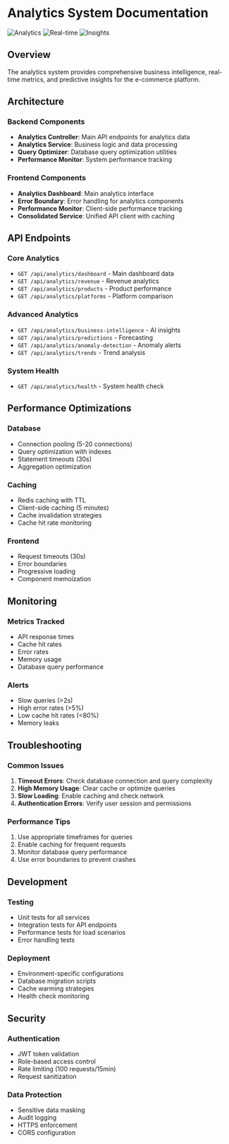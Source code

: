 # Analytics System Documentation

![Analytics](https://img.shields.io/badge/analytics-business%20intelligence-blue.svg)
![Real-time](https://img.shields.io/badge/real--time-metrics-success.svg)
![Insights](https://img.shields.io/badge/insights-predictive-orange.svg)

## Overview
The analytics system provides comprehensive business intelligence, real-time metrics, and predictive insights for the e-commerce platform.

## Architecture

### Backend Components
- **Analytics Controller**: Main API endpoints for analytics data
- **Analytics Service**: Business logic and data processing
- **Query Optimizer**: Database query optimization utilities
- **Performance Monitor**: System performance tracking

### Frontend Components
- **Analytics Dashboard**: Main analytics interface
- **Error Boundary**: Error handling for analytics components
- **Performance Monitor**: Client-side performance tracking
- **Consolidated Service**: Unified API client with caching

## API Endpoints

### Core Analytics
- `GET /api/analytics/dashboard` - Main dashboard data
- `GET /api/analytics/revenue` - Revenue analytics
- `GET /api/analytics/products` - Product performance
- `GET /api/analytics/platforms` - Platform comparison

### Advanced Analytics
- `GET /api/analytics/business-intelligence` - AI insights
- `GET /api/analytics/predictions` - Forecasting
- `GET /api/analytics/anomaly-detection` - Anomaly alerts
- `GET /api/analytics/trends` - Trend analysis

### System Health
- `GET /api/analytics/health` - System health check

## Performance Optimizations

### Database
- Connection pooling (5-20 connections)
- Query optimization with indexes
- Statement timeouts (30s)
- Aggregation optimization

### Caching
- Redis caching with TTL
- Client-side caching (5 minutes)
- Cache invalidation strategies
- Cache hit rate monitoring

### Frontend
- Request timeouts (30s)
- Error boundaries
- Progressive loading
- Component memoization

## Monitoring

### Metrics Tracked
- API response times
- Cache hit rates
- Error rates
- Memory usage
- Database query performance

### Alerts
- Slow queries (>2s)
- High error rates (>5%)
- Low cache hit rates (<80%)
- Memory leaks

## Troubleshooting

### Common Issues
1. **Timeout Errors**: Check database connection and query complexity
2. **High Memory Usage**: Clear cache or optimize queries
3. **Slow Loading**: Enable caching and check network
4. **Authentication Errors**: Verify user session and permissions

### Performance Tips
1. Use appropriate timeframes for queries
2. Enable caching for frequent requests
3. Monitor database query performance
4. Use error boundaries to prevent crashes

## Development

### Testing
- Unit tests for all services
- Integration tests for API endpoints
- Performance tests for load scenarios
- Error handling tests

### Deployment
- Environment-specific configurations
- Database migration scripts
- Cache warming strategies
- Health check monitoring

## Security

### Authentication
- JWT token validation
- Role-based access control
- Rate limiting (100 requests/15min)
- Request sanitization

### Data Protection
- Sensitive data masking
- Audit logging
- HTTPS enforcement
- CORS configuration
